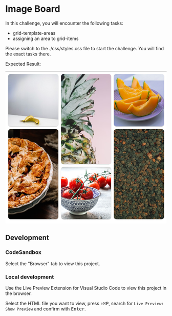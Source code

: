 # Image Board

In this challenge, you will encounter the following tasks:

- grid-template-areas
- assigning an area to grid-items

Please switch to the ./css/styles.css file to start the challenge. You will find the exact tasks there.

Expected Result:

![result](./assets/grid-challenge_image-board.png)

## Development

### CodeSandbox

Select the "Browser" tab to view this project.

### Local development

Use the Live Preview Extension for Visual Studio Code to view this project in the browser.

Select the HTML file you want to view, press <kbd>⇧</kbd><kbd>⌘</kbd><kbd>P</kbd>, search for `Live Preview: Show Preview` and confirm with <kbd>Enter</kbd>.
